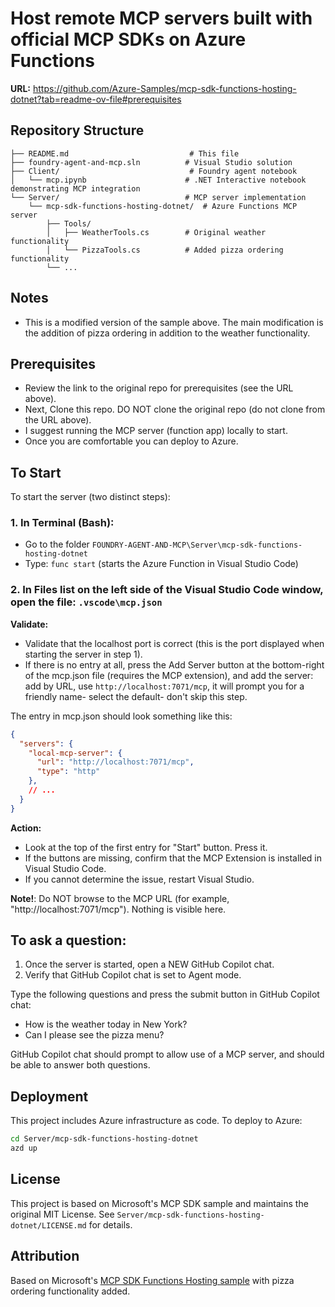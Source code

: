 # Host remote MCP servers built with official MCP SDKs on Azure Functions

**URL:** https://github.com/Azure-Samples/mcp-sdk-functions-hosting-dotnet?tab=readme-ov-file#prerequisites

## Repository Structure

```
├── README.md                           # This file
├── foundry-agent-and-mcp.sln          # Visual Studio solution
├── Client/                             # Foundry agent notebook
│   └── mcp.ipynb                      # .NET Interactive notebook demonstrating MCP integration
└── Server/                            # MCP server implementation
    └── mcp-sdk-functions-hosting-dotnet/  # Azure Functions MCP server
        ├── Tools/
        │   ├── WeatherTools.cs        # Original weather functionality
        │   └── PizzaTools.cs          # Added pizza ordering functionality
        └── ...
```

## Notes

- This is a modified version of the sample above. The main modification is the addition of pizza ordering in addition to the weather functionality.

## Prerequisites

- Review the link to the original repo for prerequisites (see the URL above).
- Next, Clone this repo. DO NOT clone the original repo (do not clone from the URL above).
- I suggest running the MCP server (function app) locally to start.
- Once you are comfortable you can deploy to Azure.

## To Start

To start the server (two distinct steps):

### 1. In Terminal (Bash):
- Go to the folder `FOUNDRY-AGENT-AND-MCP\Server\mcp-sdk-functions-hosting-dotnet`
- Type: `func start` (starts the Azure Function in Visual Studio Code)

### 2. In Files list on the left side of the Visual Studio Code window, open the file: `.vscode\mcp.json`

**Validate:**
- Validate that the localhost port is correct (this is the port displayed when starting the server in step 1).
- If there is no entry at all, press the Add Server button at the bottom-right of the mcp.json file (requires the MCP extension), and add the server: add by URL, use `http://localhost:7071/mcp`, it will prompt you for a friendly name- select the default- don't skip this step.

The entry in mcp.json should look something like this:

```json
{
  "servers": {
    "local-mcp-server": {
      "url": "http://localhost:7071/mcp",
      "type": "http"
    },
    // ...
  }
}
```

**Action:**
- Look at the top of the first entry for "Start" button. Press it.
- If the buttons are missing, confirm that the MCP Extension is installed in Visual Studio Code.
- If you cannot determine the issue, restart Visual Studio.

**Note!**: Do NOT browse to the MCP URL (for example, "http://localhost:7071/mcp"). Nothing is visible here.

## To ask a question:

1. Once the server is started, open a NEW GitHub Copilot chat.
2. Verify that GitHub Copilot chat is set to Agent mode.

Type the following questions and press the submit button in GitHub Copilot chat:
- How is the weather today in New York?
- Can I please see the pizza menu?

GitHub Copilot chat should prompt to allow use of a MCP server, and should be able to answer both questions.

## Deployment

This project includes Azure infrastructure as code. To deploy to Azure:

```bash
cd Server/mcp-sdk-functions-hosting-dotnet
azd up
```

## License

This project is based on Microsoft's MCP SDK sample and maintains the original MIT License. See `Server/mcp-sdk-functions-hosting-dotnet/LICENSE.md` for details.

## Attribution

Based on Microsoft's [MCP SDK Functions Hosting sample](https://github.com/Azure-Samples/mcp-sdk-functions-hosting-dotnet) with pizza ordering functionality added.